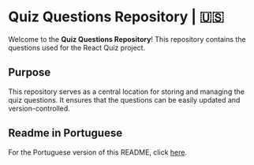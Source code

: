 # Quiz Questions Repository | 🇺🇸

Welcome to the **Quiz Questions Repository**! This repository contains the questions used for the React Quiz project. 

## Purpose

This repository serves as a central location for storing and managing the quiz questions. It ensures that the questions can be easily updated and version-controlled.

## Readme in Portuguese

For the Portuguese version of this README, click [here](README.pt-br.md).
